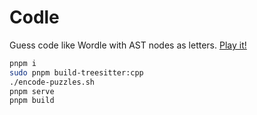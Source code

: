 # Codle

Guess code like Wordle with AST nodes as letters. [Play it!](https://codle.ouuan.moe)

```bash
pnpm i
sudo pnpm build-treesitter:cpp
./encode-puzzles.sh
pnpm serve
pnpm build
```
